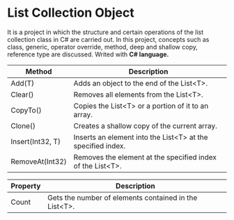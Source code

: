 # List Collection Object

It is a project in which the structure and certain operations of the list collection class in C# are carried out. In this project, concepts such as class, generic, operator override, method, deep and shallow copy, reference type are discussed. Writed with **C# language.**

|Method   |Description   |
|---|---|
|Add(T)   |Adds an object to the end of the List\<T>.   |
|Clear()   |Removes all elements from the List\<T>.   |
|CopyTo()   |Copies the List\<T> or a portion of it to an array.   |
|Clone() |Creates a shallow copy of the current array.|
|Insert(Int32, T)|Inserts an element into the List\<T> at the specified index.|
|RemoveAt(Int32)|Removes the element at the specified index of the List\<T>.   |

|Property   |Description   |
|---|---|
|Count   |Gets the number of elements contained in the List\<T>.  |
